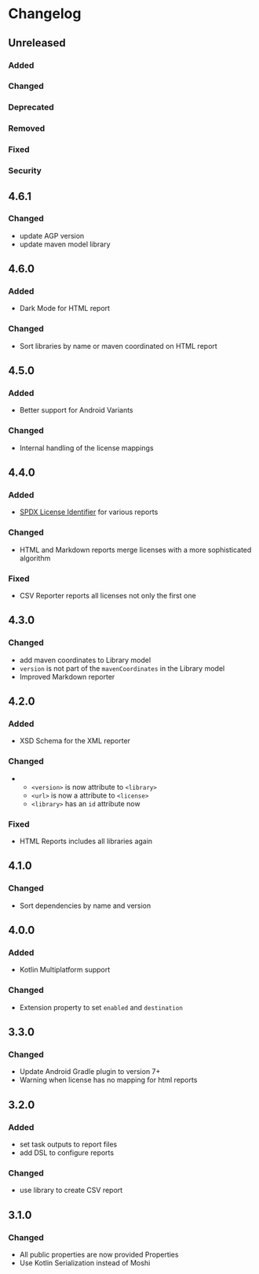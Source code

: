 # Changelog

## Unreleased

### Added

### Changed

### Deprecated

### Removed

### Fixed

### Security

## 4.6.1

### Changed
- update AGP version
- update maven model library

## 4.6.0

### Added
- Dark Mode for HTML report

### Changed
- Sort libraries by name or maven coordinated on HTML report

## 4.5.0

### Added
- Better support for Android Variants

### Changed
- Internal handling of the license mappings

## 4.4.0

### Added
- [SPDX License Identifier](https://spdx.org/licenses/) for various reports

### Changed
- HTML and Markdown reports merge licenses with a more sophisticated algorithm

### Fixed
- CSV Reporter reports all licenses not only the first one

## 4.3.0

### Changed
- add maven coordinates to Library model
- `version` is not part of the `mavenCoordinates` in the Library model
- Improved Markdown reporter

## 4.2.0

### Added
- XSD Schema for the XML reporter

### Changed
- - `<version>` is now attribute to `<library>`
  - `<url>` is now a attribute to `<license>`
  - `<library>` has an `id` attribute now

### Fixed
- HTML Reports includes all libraries again

## 4.1.0

### Changed
- Sort dependencies by name and version

## 4.0.0

### Added
- Kotlin Multiplatform support

### Changed
- Extension property to set `enabled` and `destination`

## 3.3.0

### Changed
- Update Android Gradle plugin to version 7+
- Warning when license has no mapping for html reports

## 3.2.0

### Added
- set task outputs to report files
- add DSL to configure reports

### Changed
- use library to create CSV report

## 3.1.0

### Changed
- All public properties are now provided Properties
- Use Kotlin Serialization instead of Moshi
